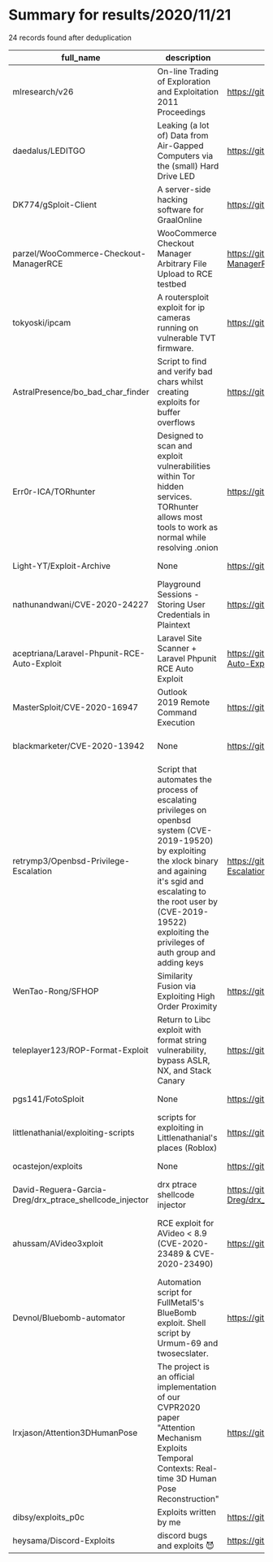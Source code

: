 
# Summary for results/2020/11/21
    
24 records found after deduplication

| full_name | description | html_url | matched_list | matched_count | pushed_at | size | stargazers_count | language | forks_count | vul_ids |
|---------------------------------------------------------|------------------------------------------------------------------------------------------------------------------------------------------------------------------------------------------------------------------------------------------------------------------|----------------------------------------------------------------------------|-----------------------|-----------------|---------------------------|--------|--------------------|------------|---------------|--------------------------------------|
| mlresearch/v26 | On-line Trading of Exploration and Exploitation 2011 Proceedings | https://github.com/mlresearch/v26 | ['exploit'] | 1 | 2020-11-21 21:17:35+00:00 | 7450 | 0 | Ruby | 0 | [] |
| daedalus/LEDITGO | Leaking (a lot of) Data from Air-Gapped Computers via the (small) Hard Drive LED | https://github.com/daedalus/LEDITGO | ['vulnerability poc'] | 1 | 2020-11-21 04:28:39+00:00 | 4 | 8 | Python | 2 | [] |
| DK774/gSploit-Client | A server-side hacking software for GraalOnline | https://github.com/DK774/gSploit-Client | ['sploit'] | 1 | 2020-11-21 17:09:47+00:00 | 9706 | 0 | nan | 1 | [] |
| parzel/WooCommerce-Checkout-ManagerRCE | WooCommerce Checkout Manager Arbitrary File Upload to RCE testbed | https://github.com/parzel/WooCommerce-Checkout-ManagerRCE | ['rce'] | 1 | 2020-11-21 21:41:03+00:00 | 9684 | 0 | PHP | 0 | [] |
| tokyoski/ipcam | A routersploit exploit for ip cameras running on vulnerable TVT firmware. | https://github.com/tokyoski/ipcam | ['exploit'] | 1 | 2020-11-21 21:02:30+00:00 | 5 | 0 | Python | 0 | [] |
| AstralPresence/bo_bad_char_finder | Script to find and verify bad chars whilst creating exploits for buffer overflows | https://github.com/AstralPresence/bo_bad_char_finder | ['exploit'] | 1 | 2020-11-21 20:43:12+00:00 | 64 | 0 | Python | 0 | [] |
| Err0r-ICA/TORhunter | Designed to scan and exploit vulnerabilities within Tor hidden services. TORhunter allows most tools to work as normal while resolving .onion | https://github.com/Err0r-ICA/TORhunter | ['exploit'] | 1 | 2020-11-21 19:38:10+00:00 | 66 | 23 | Shell | 9 | [] |
| Light-YT/Exploit-Archive | None | https://github.com/Light-YT/Exploit-Archive | ['exploit'] | 1 | 2020-11-21 16:23:53+00:00 | 14939 | 2 | C | 1 | [] |
| nathunandwani/CVE-2020-24227 | Playground Sessions - Storing User Credentials in Plaintext | https://github.com/nathunandwani/CVE-2020-24227 | ['cve-2'] | 1 | 2020-11-21 13:18:01+00:00 | 530 | 7 | | 2 | ['CVE-2020-24227'] |
| aceptriana/Laravel-Phpunit-RCE-Auto-Exploit | Laravel Site Scanner + Laravel Phpunit RCE Auto Exploit | https://github.com/aceptriana/Laravel-Phpunit-RCE-Auto-Exploit | ['exploit', 'rce'] | 2 | 2020-11-21 09:48:41+00:00 | 6145 | 1 | Python | 2 | [] |
| MasterSploit/CVE-2020-16947 | Outlook 2019 Remote Command Execution | https://github.com/MasterSploit/CVE-2020-16947 | ['cve-2'] | 1 | 2020-11-21 09:09:45+00:00 | 4 | 1 | | 0 | ['CVE-2020-16947'] |
| blackmarketer/CVE-2020-13942 | None | https://github.com/blackmarketer/CVE-2020-13942 | ['cve-2'] | 1 | 2020-11-21 08:54:43+00:00 | 4 | 4 | Shell | 2 | ['CVE-2020-13942'] |
| retrymp3/Openbsd-Privilege-Escalation | Script that automates the process of escalating privileges on openbsd system (CVE-2019-19520) by exploiting the xlock binary and againing it's sgid and escalating to the root user by (CVE-2019-19522) exploiting the privileges of auth group and adding keys | https://github.com/retrymp3/Openbsd-Privilege-Escalation | ['exploit'] | 1 | 2020-11-21 07:41:00+00:00 | 11 | 0 | Shell | 0 | ['CVE-2019-19520', 'CVE-2019-19522'] |
| WenTao-Rong/SFHOP | Similarity Fusion via Exploiting High Order Proximity | https://github.com/WenTao-Rong/SFHOP | ['exploit'] | 1 | 2020-11-21 06:58:24+00:00 | 223 | 0 | | 0 | [] |
| teleplayer123/ROP-Format-Exploit | Return to Libc exploit with format string vulnerability, bypass ASLR, NX, and Stack Canary | https://github.com/teleplayer123/ROP-Format-Exploit | ['exploit'] | 1 | 2020-11-21 03:51:45+00:00 | 903 | 0 | Python | 0 | [] |
| pgs141/FotoSploit | None | https://github.com/pgs141/FotoSploit | ['sploit'] | 1 | 2020-11-21 02:48:35+00:00 | 0 | 0 | nan | 0 | [] |
| littlenathanial/exploiting-scripts | scripts for exploiting in Littlenathanial's places (Roblox) | https://github.com/littlenathanial/exploiting-scripts | ['exploit'] | 1 | 2020-11-21 17:38:57+00:00 | 3 | 0 | | 0 | [] |
| ocastejon/exploits | None | https://github.com/ocastejon/exploits | ['exploit'] | 1 | 2020-11-21 18:27:29+00:00 | 3 | 1 | Python | 0 | [] |
| David-Reguera-Garcia-Dreg/drx_ptrace_shellcode_injector | drx ptrace shellcode injector | https://github.com/David-Reguera-Garcia-Dreg/drx_ptrace_shellcode_injector | ['shellcode'] | 1 | 2020-11-21 14:40:43+00:00 | 182 | 5 | C | 3 | [] |
| ahussam/AVideo3xploit | RCE exploit for AVideo < 8.9 (CVE-2020-23489 & CVE-2020-23490) | https://github.com/ahussam/AVideo3xploit | ['exploit', 'rce'] | 2 | 2020-11-21 14:27:58+00:00 | 350 | 2 | Go | 0 | ['CVE-2020-23489', 'CVE-2020-23490'] |
| Devnol/Bluebomb-automator | Automation script for FullMetal5's BlueBomb exploit. Shell script by Urmum-69 and twosecslater. | https://github.com/Devnol/Bluebomb-automator | ['exploit'] | 1 | 2020-11-21 10:33:55+00:00 | 1066 | 1 | Shell | 1 | [] |
| lrxjason/Attention3DHumanPose | The project is an official implementation of our CVPR2020 paper "Attention Mechanism Exploits Temporal Contexts: Real-time 3D Human Pose Reconstruction" | https://github.com/lrxjason/Attention3DHumanPose | ['exploit'] | 1 | 2020-11-21 01:38:37+00:00 | 6805 | 94 | Python | 27 | [] |
| dibsy/exploits_p0c | Exploits written by me | https://github.com/dibsy/exploits_p0c | ['exploit'] | 1 | 2020-11-21 22:36:44+00:00 | 25 | 2 | Python | 0 | [] |
| heysama/Discord-Exploits | discord bugs and exploits :smiling_imp: | https://github.com/heysama/Discord-Exploits | ['exploit'] | 1 | 2020-11-21 01:34:00+00:00 | 21 | 0 | | 0 | [] |
